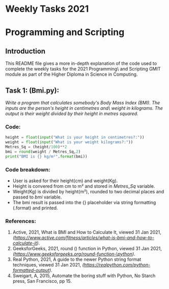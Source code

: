

# Weekly Tasks 2021
# Programming and Scripting


## Introduction
This README file gives a more in-depth explanation of the code used to complete the weekly tasks for the 2021 Programming\ 
and Scripting GMIT module as part of the Higher Diploma in Science in Computing.



## Task 1: (Bmi.py):
*Write a program that calculates somebody's Body Mass Index (BMI). The inputs are the person's height in centimetres and\ 
weight in kilograms. The output is their weight divided by their height in metres squared.* 



### Code:
``` Python
height = float(input("What is your height in centimetres?:"))  
weight = float(input("What is your weight kilograms?:"))  
Metres_Sq = (height/100)**2  
bmi = round(weight / Metres_Sq,2)  
print("BMI is {} kg/m²".format(bmi))  
```


### Code breakdown:
- User is asked for their height(cm) and weight(Kg).
- Height is convered from cm to m² and stored in *Metres_Sq* variable.
- Weight(Kg) is divided by height(m²), rounded to two decimal places and passed to *bmi* variable.
- The bmi result is passed into the {} placeholder via string formatting (.format) and printed.




### References:
1.	Active, 2021, What is BMI and How to Calculate It, viewed 31 Jan 2021, *(<https://www.active.com/fitness/articles/what-is-bmi-and-how-to-calculate-it>)*.
2.	GeeksforGeeks, 2021, round () function in Python, viewed 31 Jan 2021, *(<https://www.geeksforgeeks.org/round-function-\python>)*.
3.	Real Python, 2021, A guide to the newer Python string format techniques, viewed 31 Jan 2021, *(<https://realpython.com/python-formatted-output>)*.
4.	Sweigart, A, 2015, Automate the boring stuff with Python, No Starch press, San Francisco, pp 15.

